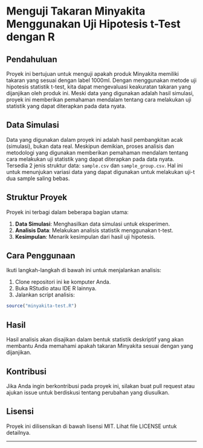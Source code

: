 # Menguji Takaran Minyakita Menggunakan Uji Hipotesis t-Test dengan R

## Pendahuluan  
Proyek ini bertujuan untuk menguji apakah produk Minyakita memiliki takaran yang sesuai dengan label 1000ml. Dengan menggunakan metode uji hipotesis statistik t-test, kita dapat mengevaluasi keakuratan takaran yang dijanjikan oleh produk ini. Meski data yang digunakan adalah hasil simulasi, proyek ini memberikan pemahaman mendalam tentang cara melakukan uji statistik yang dapat diterapkan pada data nyata.

## Data Simulasi  
Data yang digunakan dalam proyek ini adalah hasil pembangkitan acak (simulasi), bukan data real. Meskipun demikian, proses analisis dan metodologi yang digunakan memberikan pemahaman mendalam tentang cara melakukan uji statistik yang dapat diterapkan pada data nyata. 
Tersedia 2 jenis struktur data: `sample.csv` dan `sample_group.csv`. Hal ini untuk menunjukan variasi data yang dapat digunakan untuk melakukan uji-t dua sample saling bebas. 

## Struktur Proyek  
Proyek ini terbagi dalam beberapa bagian utama:  

1. **Data Simulasi**: Menghasilkan data simulasi untuk eksperimen.  
2. **Analisis Data**: Melakukan analisis statistik menggunakan t-test.  
3. **Kesimpulan**: Menarik kesimpulan dari hasil uji hipotesis.  

## Cara Penggunaan
Ikuti langkah-langkah di bawah ini untuk menjalankan analisis:  

1. Clone repositori ini ke komputer Anda.  
2. Buka RStudio atau IDE R lainnya.  
3. Jalankan script analisis:  

```R
source("minyakita-test.R")
```

## Hasil
Hasil analisis akan disajikan dalam bentuk statistik deskriptif yang akan membantu Anda memahami apakah takaran Minyakita sesuai dengan yang dijanjikan.

## Kontribusi 
Jika Anda ingin berkontribusi pada proyek ini, silakan buat pull request atau ajukan issue untuk berdiskusi tentang perubahan yang diusulkan.

## Lisensi
Proyek ini dilisensikan di bawah lisensi MIT. Lihat file LICENSE untuk detailnya.

---
